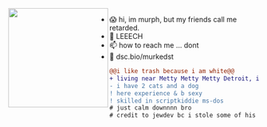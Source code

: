 <img align="left" height="200" src="https://media1.tenor.com/images/46c6b5f0e05afc6bdcb754f3a56383c5/tenor.gif"/>

- 😱 hi, im murph, but my friends call me retarded.
- 👀 LEEECH
- 📫 how to reach me ... dont
- 🌱 dsc.bio/murkedst


```diff
@@i like trash because i am white@@
+ living near Metty Metty Metty Detroit, in Ann Arbor.
- i have 2 cats and a dog
! here experience & b sexy
! skilled in scriptkiddie ms-dos
# just calm downnnn bro
# credit to jewdev bc i stole some of his profile LOL 
```
